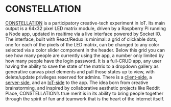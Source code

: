 # CONSTELLATION

[CONSTELLATION](https://constellation.fun) is a participatory creative-tech experiment in IoT. Its main output is a 64x32 pixel LED matrix module, driven by a Raspberry Pi running a Node app, updated in realtime via a live interface powered by Socket IO. The interface, built with React/Redux is minimal: a grid of clickable dots, one for each of the pixels of the LED matrix, can be changed to any color selected via a color slider component in the header. Below this grid you can see how many people are currently using the app, a number only limited by how many people have the login password. It is a full-CRUD app, any user having the ability to save the state of the matrix to a dropdown gallery as generative canvas pixel elements and pull those states up to view, with delete/update privileges reserved for admins. There is a [client-side](https://github.com/LIGHT-TRIBE/client), a [server-side](https://github.com/LIGHT-TRIBE/server), and an [IoT-side](https://github.com/LIGHT-TRIBE/server) to the app. The idea born from creative brainstorming, and inspired by collaborative aesthetic projects like Reddit Place, CONSTELLATION’s true merit is in its ability to bring people together through the spirit of fun and teamwork that is the heart of the internet itself. 
